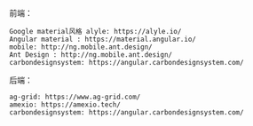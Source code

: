 
前端：
    
    Google material风格 alyle: https://alyle.io/
    Angular material : https://material.angular.io/
    mobile: http://ng.mobile.ant.design/
    Ant Design : http://ng.mobile.ant.design/
    carbondesignsystem: https://angular.carbondesignsystem.com/
                         
后端：
    
    ag-grid: https://www.ag-grid.com/
    amexio: https://amexio.tech/
    carbondesignsystem: https://angular.carbondesignsystem.com/


